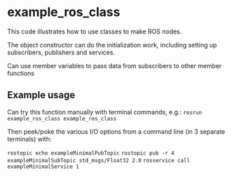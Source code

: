 # example_ros_class

This code illustrates how to use classes to make ROS nodes.

The object constructor can do the initialization work, including setting up subscribers, publishers and services.

Can use member variables to pass data from subscribers to other member functions

## Example usage
Can try this function manually with terminal commands, e.g.:
`rosrun example_ros_class example_ros_class`  

Then peek/poke the various I/O options from a command line (in 3 separate terminals) with:

`rostopic echo exampleMinimalPubTopic`
`rostopic pub -r 4 exampleMinimalSubTopic std_msgs/Float32 2.0`
`rosservice call exampleMinimalService 1`


    
